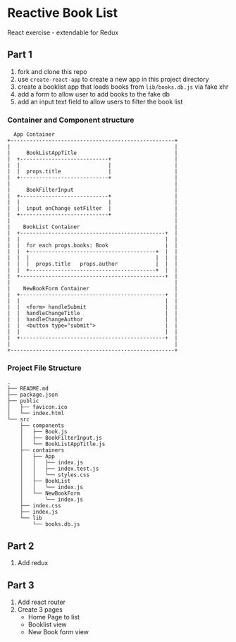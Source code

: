 # Reactive Book List

React exercise - extendable for Redux

## Part 1

1. fork and clone this repo
1. use `create-react-app` to create a new app in this project directory
1. create a booklist app that loads books from `lib/books.db.js` via fake xhr
1. add a form to allow user to add books to the fake db
1. add an input text field to allow users to filter the book list


### Container and Component structure

```
  App Container
+----------------------------------------------------+
|                                                    |
|     BookListAppTitle                               |
|  +----------------------------+                    |
|  |                            |                    |
|  |  props.title               |                    |
|  +----------------------------+                    |
|                                                    |
|     BookFilterInput                                |
|  +----------------------------+                    |
|  |                            |                    |
|  |  input onChange setFilter  |                    |
|  +----------------------------+                    |
|                                                    |
|    BookList Container                              |
|  +----------------------------------------------+  |
|  |                                              |  |
|  |  for each props.books: Book                  |  |
|  |  +----------------------------------------+  |  |
|  |  |                                        |  |  |
|  |  |  props.title   props.author            |  |  |
|  |  +----------------------------------------+  |  |
|  +----------------------------------------------+  |
|                                                    |
|    NewBookForm Container                           |
|  +----------------------------------------------+  |
|  |                                              |  |
|  |  <form> handleSubmit                         |  |
|  |  handleChangeTitle                           |  |
|  |  handleChangeAuthor                          |  |
|  |  <button type="submit">                      |  |
|  |                                              |  |
|  +----------------------------------------------+  |
|                                                    |
+----------------------------------------------------+
```

### Project File Structure

```
.
├── README.md
├── package.json
├── public
│   ├── favicon.ico
│   └── index.html
└── src
    ├── components
    │   ├── Book.js
    │   ├── BookFilterInput.js
    │   └── BookListAppTitle.js
    ├── containers
    │   ├── App
    │   │   ├── index.js
    │   │   ├── index.test.js
    │   │   └── styles.css
    │   ├── BookList
    │   │   └── index.js
    │   └── NewBookForm
    │       └── index.js
    ├── index.css
    ├── index.js
    └── lib
        └── books.db.js
```

## Part 2

1. Add redux

## Part 3

1. Add react router
1. Create 3 pages
    - Home Page to list
    - Booklist view
    - New Book form view
